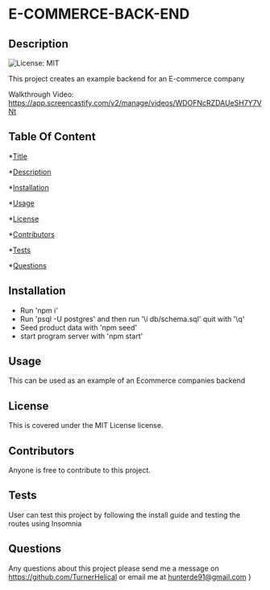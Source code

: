   # E-COMMERCE-BACK-END
  ## Description
  ![License: MIT](https://img.shields.io/badge/License-MIT-yellow.svg) <br />

  This project creates an example backend for an E-commerce company

  Walkthrough Video: https://app.screencastify.com/v2/manage/videos/WDOFNcRZDAUeSH7Y7VNt
  ## Table Of Content
  *[Title](#title)

  *[Description](#description)

  *[Installation](#installation)

  *[Usage](#usage)

  *[License](#license)

  *[Contributors](#contributor)

  *[Tests](#test)

  *[Questions](#questions)

  ## Installation
  - Run 'npm i'
  - Run 'psql -U postgres' and then run '\i db/schema.sql' quit with '\q'
  - Seed product data with 'npm seed'
  - start program server with 'npm start'
  ## Usage
  This can be used as an example of an Ecommerce companies backend
  ## License
  This is covered under the MIT License license.
  ## Contributors
  Anyone is free to contribute to this project.
  ## Tests
  User can test this project by following the install guide and testing the routes using Insomnia
  ## Questions
  Any questions about this project please send me a message on https://github.com/TurnerHelical or email me at [hunterde91@gmail.com](mailto:hunterde91@gmail.com)  }